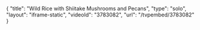 {
    "title": "Wild Rice with Shiitake Mushrooms and Pecans",
    "type": "solo",
    "layout": "iframe-static",
    "videoId": "3783082",
    "url": "\/tvpembed\/3783082"
}